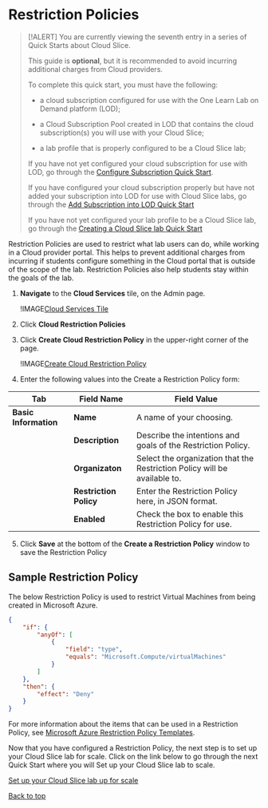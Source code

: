 # Restriction Policies

> [!ALERT] You are currently viewing the seventh entry in a series of Quick Starts about Cloud Slice.
>
> This guide is **optional**, but it is recommended to avoid incurring additional charges from Cloud providers. 
>
> To complete this quick start, you must have the following:
> * a cloud subscription configured for use with the One Learn Lab on Demand platform (LOD);
>
> * a Cloud Subscription Pool created in LOD that contains the cloud subscription(s) you will use with your Cloud Slice;
>
> * a lab profile that is properly configured to be a Cloud Slice lab;
>
> If you have not yet configured your cloud subscription for use with LOD, go through the [Configure Subscription Quick Start](configure-subscription.md).
>
> If you have configured your cloud subscription properly but have not added your subscription into LOD for use with Cloud Slice labs, go through the [Add Subscription into LOD Quick Start](add-subscription-into-lod.md)
>
> If you have not yet configured your lab profile to be a Cloud Slice lab, go through the [Creating a Cloud Slice lab Quick Start](creating-a-cloud-slice-lab-in-3-steps.md)

Restriction Policies are used to restrict what lab users can do, while working in a Cloud provider portal. This helps to prevent additional charges from incurring if students configure something in the Cloud portal that is outside of the scope of the lab. Restriction Policies also help students stay within the goals of the lab. 

1. **Navigate** to the **Cloud Services** tile, on the Admin page.

   !IMAGE[Cloud Services Tile](images/cloud-services-tile.png)

1. Click **Cloud Restriction Policies**

1. Click **Create Cloud Restriction Policy** in the upper-right corner of the page. 

   !IMAGE[Create Cloud Restriction Policy](images/create-a-cloud-restriction-policy.png)

4. Enter the following values into the Create a Restriction Policy form:

|Tab|Field Name|Field Value|
|--|--|--|
|**Basic Information**|**Name**|A name of your choosing.|
||**Description**|Describe the intentions and goals of the Restriction Policy.|
||**Organizaton**|Select the organization that the Restriction Policy will be available to.|
||**Restriction Policy**|Enter the Restriction Policy here, in JSON format.|
||**Enabled**|Check the box to enable this Restriction Policy for use.|

5. Click **Save** at the bottom of the **Create a Restriction Policy** window to save the Restriction Policy

## Sample Restriction Policy

The below Restriction Policy is used to restrict Virtual Machines from being created in Microsoft Azure.

```json
{
    "if": {
        "anyOf": [               
            {
                "field": "type",
                "equals": "Microsoft.Compute/virtualMachines"
            }
        ]
    },
    "then": {
        "effect": "Deny"
    }
}
```

For more information about the items that can be used in a Restriction Policy, see [Microsoft Azure Restriction Policy Templates](https://docs.microsoft.com/en-us/azure/azure-policy/json-samples).

Now that you have configured a Restriction Policy, the next step is to set up your Cloud Slice lab for scale.
Click on the link below to go through the next Quick Start where you will Set up your Cloud Slice lab to scale.

[Set up your Cloud Slice lab up for scale](set-up-cloud-slice-lab-for-scale.md)

[Back to top](#restriction-policies)
